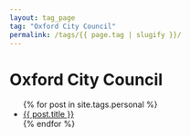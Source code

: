 ```yaml
---
layout: tag_page
tag: "Oxford City Council"
permalink: /tags/{{ page.tag | slugify }}/
---
```

<h1>Oxford City Council</h1>
<ul>
{% for post in site.tags.personal %}
  <li><a href="{{ post.url }}">{{ post.title }}</a></li>
{% endfor %}
</ul>
